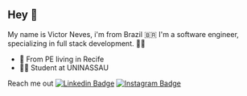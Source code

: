 ## Hey 🖖

My name is Victor Neves, i'm from Brazil 🇧🇷 I'm a software engineer, specializing in full stack development. 👨‍💻

- 📍 From PE living in Recife 
- 👨‍💻 Student at UNINASSAU 

Reach me out 
[![Linkedin Badge](https://img.shields.io/badge/-LinkedIn-blue?style=flat-square&logo=Linkedin&logoColor=white&link=https://www.linkedin.com/in/isadora-rodrigues-stangarlin-48402b141/)](https://www.linkedin.com/in/victor-neves-7b25341b9/)
[![Instagram Badge](https://img.shields.io/badge/-Instagram-violet?style=flat-square&logo=Instagram&logoColor=white&link=https://www.instagram.com/papodedev/)](https://www.instagram.com/victor.neves___/) 


